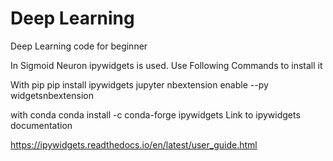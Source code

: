 # Deep Learning
Deep Learning code for beginner

In Sigmoid Neuron ipywidgets is used.
Use Following Commands to install it

With pip
pip install ipywidgets
jupyter nbextension enable --py widgetsnbextension

with conda
conda install -c conda-forge ipywidgets
Link to ipywidgets documentation

https://ipywidgets.readthedocs.io/en/latest/user_guide.html
